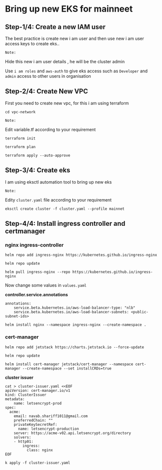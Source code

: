 # Bring up new EKS for mainneet


## Step-1/4: Create a new IAM user


The best practice is create new i am user and then use new i am user access keys to create eks..

`Note:`

Hide this new i am user details , he will be the cluster admin
              
Use `i am roles` and `aws-auth` to give eks access such as `Developer` and `admin` access to  other users in organisation

## Step-2/4: Create New VPC

First you need to create new vpc, for this i am using terraform 

```
cd vpc-network
```


`Note:`

Edit variable.tf according to your requirement

```
terraform init
```

```
terraform plan
```

```
terraform apply --auto-approve
```


## Step-3/4: Create eks

I am using eksctl automation tool to bring up new eks

`Note:`

Edity `cluster.yaml` file according to your requirement

```
eksctl create cluster -f cluster.yaml --profile mainnet
```

## Step-4/4: Install ingress controller and certmanager

### nginx ingress-controller

```
helm repo add ingress-nginx https://kubernetes.github.io/ingress-nginx
```

```
helm repo update
```

```
helm pull ingress-nginx --repo https://kubernetes.github.io/ingress-nginx
```

Now change some values in `values.yaml` 

**controller.service.annotations**

```
annotations:
    service.beta.kubernetes.io/aws-load-balancer-type: "nlb"
    service.beta.kubernetes.io/aws-load-balancer-subnets: <public-subnet-ids>
```


```
helm install nginx --namespace ingress-nginx --create-namespace .
```

### cert-manager

```
helm repo add jetstack https://charts.jetstack.io --force-update
```
```
helm repo update
```
```
helm install cert-manager jetstack/cert-manager --namespace cert-manager --create-namespace --set installCRDs=true
```

**cluster issuer**
```
cat > cluster-issuer.yaml <<EOF
apiVersion: cert-manager.io/v1
kind: ClusterIssuer
metadata:
    name: letsencrypt-prod
spec:
  acme:
    email: navab.shariff1011@gmail.com
    preferredChain: ""
    privateKeySecretRef:
      name: letsencrypt-production
    server: https://acme-v02.api.letsencrypt.org/directory
    solvers:
    - http01:
        ingress:
          class: nginx
EOF
```

```
k apply -f cluster-issuer.yaml
```  